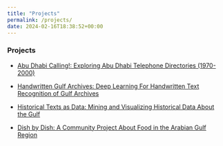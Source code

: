 ```yaml
---
title: "Projects"
permalink: /projects/
date: 2024-02-16T18:38:52+00:00
---
```


### Projects


- [Abu Dhabi Calling!: Exploring Abu Dhabi Telephone Directories (1970-2000)]()
  

- [Handwritten Gulf Archives: Deep Learning For Handwritten Text Recognition of Gulf Archives]()


- [Historical Texts as Data: Mining and Visualizing Historical Data About the Gulf]()
 

- [Dish by Dish: A Community Project About Food in the Arabian Gulf Region]()
